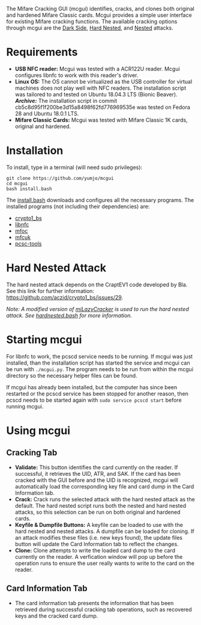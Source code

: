 The Mifare Cracking GUI (mcgui) identifies, cracks, and clones both original and hardened Mifare Classic cards. Mcgui provides a simple user interface for existing Mifare cracking functions. The available cracking options through mcgui are the [Dark Side](https://eprint.iacr.org/2009/137.pdf), [Hard Nested](http://www.cs.ru.nl/~rverdult/Ciphertext-only_Cryptanalysis_on_Hardened_Mifare_Classic_Cards-CCS_2015.pdf), and [Nested](http://www.cs.ru.nl/~flaviog/publications/Pickpocketing.Mifare.pdf) attacks.  

# Requirements
- **USB NFC reader:** Mcgui was tested with a ACR122U reader. Mcgui configures libnfc to work with this reader's driver.
- **Linux OS:** The OS cannot be virtualized as the USB controller for virtual machines does not play well with NFC readers. The installation script was tailored to and tested on Ubuntu 18.04.3 LTS (Bionic Beaver).
***Archive:*** The installation script in commit cb5c8d95f1f200be3d15a8498f62fd776969535e was tested on Fedora 28 and Ubuntu 18.0.1 LTS.
- **Mifare Classic Cards:** Mcgui was tested with Mifare Classic 1K cards, original and hardened.

# Installation
To install, type in a terminal (will need sudo privileges): 
```
git clone https://github.com/yumjo/mcgui 
cd mcgui 
bash install.bash
```

The [install.bash](install.bash) downloads and configures all the necessary programs. The installed programs (not including their dependencies) are: 
- [crypto1_bs](https://github.com/aczid/crypto1_bs)
- [libnfc](https://github.com/nfc-tools/libnfc)
- [mfoc](https://github.com/nfc-tools/mfoc)
- [mfcuk](https://github.com/nfc-tools/mfcuk)
- [pcsc-tools](https://github.com/LudovicRousseau/pcsc-tools)

# Hard Nested Attack
The hard nested attack depends on the CraptEV1 code developed by Bla. See this link for further information: https://github.com/aczid/crypto1_bs/issues/29. 

_Note: A modified version of [miLazyCracker](https://github.com/nfc-tools/miLazyCracker) is used to run the hard nested attack. See [hardnested.bash](hardnested/hardnested.bash) for more information._

# Starting mcgui
For libnfc to work, the pcscd service needs to be running. If mcgui was just installed, than the installation script has started the service and mcgui can be run with `./mcgui.py`. The program needs to be run from within the mcgui directory so the necessary helper files can be found.

If mcgui has already been installed, but the computer has since been restarted or the pcscd service has been stopped for another reason, then pcscd needs to be started again with `sudo service pcscd start` before running mcgui. 

# Using mcgui
## Cracking Tab
- **Validate:** This button identifies the card currently on the reader. If successful, it retrieves the UID, ATR, and SAK. If the card has been cracked with the GUI before and the UID is recognized, mcgui will automatically load the corresponding key file and card dump in the Card Information tab.
- **Crack:** Crack runs the selected attack with the hard nested attack as the default. The hard nested script runs both the nested and hard nested attacks, so this selection can be run on both original and hardened cards. 
- **Keyfile & Dumpfile Buttons:** A keyfile can be loaded to use with the hard nested and nested attacks. A dumpfile can be loaded for cloning. If an attack modifies these files (i.e. new keys found), the update files button will update the Card Information tab to reflect the changes. 
- **Clone:** Clone attempts to write the loaded card dump to the card currently on the reader. A verfication window will pop up before the operation runs to ensure the user really wants to write to the card on the reader. 

## Card Information Tab
- The card information tab presents the information that has been retrieved during successful cracking tab operations, such as recovered keys and the cracked card dump.
